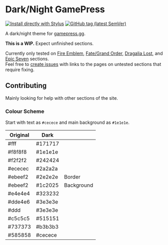 # Dark/Night GamePress

[![Install directly with Stylus](https://img.shields.io/badge/Install%20directly%20with-Stylus-238b8b.svg)](https://raw.githubusercontent.com/cicerakes/DarkNight-GamePress/master/DarkNightGP.user.css)
[![GitHub tag (latest SemVer)](https://img.shields.io/github/tag/cicerakes/DarkNight-GamePress.svg?label=version)](https://github.com/cicerakes/DarkNight-GamePress/tags)

A dark/night theme for [gamepress.gg](https://gamepress.gg/).

**This is a WIP.** Expect unfinished sections.

Currently only tested on [Fire Emblem](https://fireemblem.gamepress.gg/), [Fate/Grand Order](https://grandorder.gamepress.gg/), [Dragalia Lost](https://dragalialost.gamepress.gg/), and [Epic Seven](https://epicseven.gamepress.gg/) sections.  
Feel free to [create issues](https://github.com/cicerakes/DarkNight-GamePress/issues) with links to the pages on untested sections that require fixing.

## Contributing
Mainly looking for help with other sections of the site.  

### Colour Scheme
Start with text as `#cecece` and main background as `#1e1e1e`.

| Original | Dark | |
|---|---|---|
| #fff | #171717 |
| #f8f8f8 | #1e1e1e |
| #f2f2f2 | #242424 |
| #ececec | #2a2a2a |
| #ebeef2 | #2e2e2e | Border |
| #ebeef2 | #1c2025 | Background |
| #e4e4e4 | #323232 |
| #dde4e6 | #3e3e3e |
| #ddd | #3e3e3e |
| #c5c5c5 | #515151 |
| #737373 | #b3b3b3 |
| #585858 | #cecece |
